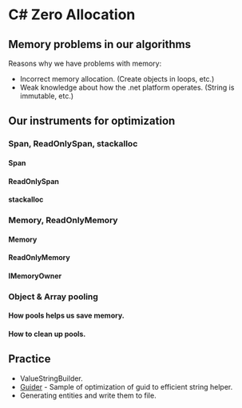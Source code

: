 # C# Zero Allocation

## Memory problems in our algorithms

Reasons why we have problems with memory:
- Incorrect memory allocation. (Create objects in loops, etc.)
- Weak knowledge about how the .net platform operates. (String is immutable, etc.)

## Our instruments for optimization

### Span, ReadOnlySpan, stackalloc

#### Span

#### ReadOnlySpan

#### stackalloc

### Memory, ReadOnlyMemory

#### Memory

#### ReadOnlyMemory

#### IMemoryOwner

### Object & Array pooling

#### How pools helps us save memory.

#### How to clean up pools.

## Practice

- ValueStringBuilder.
- [Guider](https://github.com/nazarovsa/csharp-zero-allocation/tree/main/src/Guider) - Sample of optimization of guid to efficient string helper.
- Generating entities and write them to file.